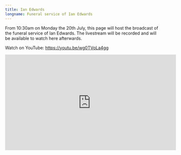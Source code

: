 ```yaml
---
title: Ian Edwards
longname: Funeral service of Ian Edwards
---
```


From 10:30am on Monday the 20th July, this page will host the broadcast of the funeral service of Ian Edwards. The livestream will be recorded and will be available to watch here afterwards.

Watch on YouTube: <https://youtu.be/wg0TVoLa4gg>

<iframe width="560" height="315" src="https://www.youtube.com/embed/wg0TVoLa4gg" frameborder="0" allow="accelerometer; autoplay; encrypted-media; gyroscope; picture-in-picture" allowfullscreen></iframe>

<!--<div class="center" style="width:400px; max-width:100%">
	<img
		class="fn w-100 pa0"
		src="/photo/stream-20th-july.png"
		alt="The stream will begin on 20th July" />
</div>-->
